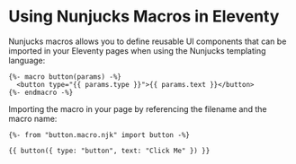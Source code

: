 # Using Nunjucks Macros in Eleventy

Nunjucks macros allows you to define reusable UI components that can be imported in your Eleventy pages when using the Nunjucks templating language:

```njk
{%- macro button(params) -%}
  <button type="{{ params.type }}">{{ params.text }}</button>
{%- endmacro -%}
```

Importing the macro in your page by referencing the filename and the macro name:

```njk
{%- from "button.macro.njk" import button -%}

{{ button({ type: "button", text: "Click Me" }) }}
```
